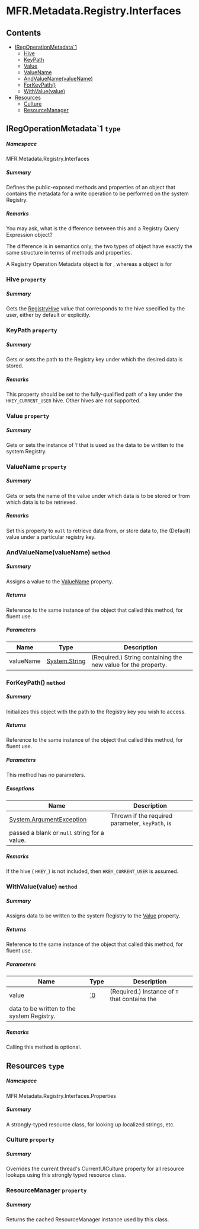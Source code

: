 <a name='assembly'></a>
# MFR.Metadata.Registry.Interfaces

## Contents

- [IRegOperationMetadata\`1](#T-MFR-Metadata-Registry-Interfaces-IRegOperationMetadata`1 'MFR.Metadata.Registry.Interfaces.IRegOperationMetadata`1')
  - [Hive](#P-MFR-Metadata-Registry-Interfaces-IRegOperationMetadata`1-Hive 'MFR.Metadata.Registry.Interfaces.IRegOperationMetadata`1.Hive')
  - [KeyPath](#P-MFR-Metadata-Registry-Interfaces-IRegOperationMetadata`1-KeyPath 'MFR.Metadata.Registry.Interfaces.IRegOperationMetadata`1.KeyPath')
  - [Value](#P-MFR-Metadata-Registry-Interfaces-IRegOperationMetadata`1-Value 'MFR.Metadata.Registry.Interfaces.IRegOperationMetadata`1.Value')
  - [ValueName](#P-MFR-Metadata-Registry-Interfaces-IRegOperationMetadata`1-ValueName 'MFR.Metadata.Registry.Interfaces.IRegOperationMetadata`1.ValueName')
  - [AndValueName(valueName)](#M-MFR-Metadata-Registry-Interfaces-IRegOperationMetadata`1-AndValueName-System-String- 'MFR.Metadata.Registry.Interfaces.IRegOperationMetadata`1.AndValueName(System.String)')
  - [ForKeyPath()](#M-MFR-Metadata-Registry-Interfaces-IRegOperationMetadata`1-ForKeyPath-System-String- 'MFR.Metadata.Registry.Interfaces.IRegOperationMetadata`1.ForKeyPath(System.String)')
  - [WithValue(value)](#M-MFR-Metadata-Registry-Interfaces-IRegOperationMetadata`1-WithValue-`0- 'MFR.Metadata.Registry.Interfaces.IRegOperationMetadata`1.WithValue(`0)')
- [Resources](#T-MFR-Metadata-Registry-Interfaces-Properties-Resources 'MFR.Metadata.Registry.Interfaces.Properties.Resources')
  - [Culture](#P-MFR-Metadata-Registry-Interfaces-Properties-Resources-Culture 'MFR.Metadata.Registry.Interfaces.Properties.Resources.Culture')
  - [ResourceManager](#P-MFR-Metadata-Registry-Interfaces-Properties-Resources-ResourceManager 'MFR.Metadata.Registry.Interfaces.Properties.Resources.ResourceManager')

<a name='T-MFR-Metadata-Registry-Interfaces-IRegOperationMetadata`1'></a>
## IRegOperationMetadata\`1 `type`

##### Namespace

MFR.Metadata.Registry.Interfaces

##### Summary

Defines the public-exposed methods and properties of an object that
contains the metadata for a write operation to be performed on the
system Registry.

##### Remarks

You may ask, what is the difference between this and a Registry Query
Expression object?



The difference is in semantics only; the two types of object have exactly the
same structure in terms of methods and properties.



A Registry Operation Metadata object is for
, whereas a
object is for

<a name='P-MFR-Metadata-Registry-Interfaces-IRegOperationMetadata`1-Hive'></a>
### Hive `property`

##### Summary

Gets the [RegistryHive](#T-Microsoft-Win32-RegistryHive 'Microsoft.Win32.RegistryHive') value that
corresponds to the hive specified by the user, either by default or explicitly.

<a name='P-MFR-Metadata-Registry-Interfaces-IRegOperationMetadata`1-KeyPath'></a>
### KeyPath `property`

##### Summary

Gets or sets the path to the Registry key under which the desired
data is stored.

##### Remarks

This property should be set to the fully-qualified path of a key
under the `HKEY_CURRENT_USER` hive. Other hives are not supported.

<a name='P-MFR-Metadata-Registry-Interfaces-IRegOperationMetadata`1-Value'></a>
### Value `property`

##### Summary

Gets or sets the instance of `T` that is used
as the data to be written to the system Registry.

<a name='P-MFR-Metadata-Registry-Interfaces-IRegOperationMetadata`1-ValueName'></a>
### ValueName `property`

##### Summary

Gets or sets the name of the value under which data is to be stored
or from which data is to be retrieved.

##### Remarks

Set this property to `null` to retrieve data from, or store
data to, the (Default) value under a particular registry key.

<a name='M-MFR-Metadata-Registry-Interfaces-IRegOperationMetadata`1-AndValueName-System-String-'></a>
### AndValueName(valueName) `method`

##### Summary

Assigns a value to the
[ValueName](#P-MFR-IRegQueryExpression-ValueName 'MFR.IRegQueryExpression.ValueName')
property.

##### Returns

Reference to the same instance of the object that called this
method, for fluent use.

##### Parameters

| Name | Type | Description |
| ---- | ---- | ----------- |
| valueName | [System.String](http://msdn.microsoft.com/query/dev14.query?appId=Dev14IDEF1&l=EN-US&k=k:System.String 'System.String') | (Required.) String containing the new value for the property. |

<a name='M-MFR-Metadata-Registry-Interfaces-IRegOperationMetadata`1-ForKeyPath-System-String-'></a>
### ForKeyPath() `method`

##### Summary

Initializes this object with the path to the Registry key you wish
to access.

##### Returns

Reference to the same instance of the object that called this
method, for fluent use.

##### Parameters

This method has no parameters.

##### Exceptions

| Name | Description |
| ---- | ----------- |
| [System.ArgumentException](http://msdn.microsoft.com/query/dev14.query?appId=Dev14IDEF1&l=EN-US&k=k:System.ArgumentException 'System.ArgumentException') | Thrown if the required parameter, `keyPath`, is
passed a blank or `null` string for a value. |

##### Remarks

If the hive ( `HKEY_`) is not included, then
`HKEY_CURRENT_USER` is assumed.

<a name='M-MFR-Metadata-Registry-Interfaces-IRegOperationMetadata`1-WithValue-`0-'></a>
### WithValue(value) `method`

##### Summary

Assigns data to be written to the system Registry to the
[Value](#P-MFR-IRegOperationMetadata-Value 'MFR.IRegOperationMetadata.Value')
property.

##### Returns

Reference to the same instance of the object that called this
method, for fluent use.

##### Parameters

| Name | Type | Description |
| ---- | ---- | ----------- |
| value | [\`0](#T-`0 '`0') | (Required.) Instance of `T` that contains the
data to be written to the system Registry. |

##### Remarks

Calling this method is optional.

<a name='T-MFR-Metadata-Registry-Interfaces-Properties-Resources'></a>
## Resources `type`

##### Namespace

MFR.Metadata.Registry.Interfaces.Properties

##### Summary

A strongly-typed resource class, for looking up localized strings, etc.

<a name='P-MFR-Metadata-Registry-Interfaces-Properties-Resources-Culture'></a>
### Culture `property`

##### Summary

Overrides the current thread's CurrentUICulture property for all
  resource lookups using this strongly typed resource class.

<a name='P-MFR-Metadata-Registry-Interfaces-Properties-Resources-ResourceManager'></a>
### ResourceManager `property`

##### Summary

Returns the cached ResourceManager instance used by this class.
